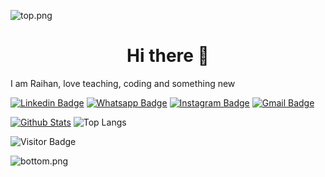![top.png](https://i.loli.net/2020/08/18/C78XfFH9qZs4aUL.png)

### <h1 style="position: relative; top: 0; text-align:center">Hi there 👋</h1>

I am Raihan, love teaching, coding and something new

[![Linkedin Badge](https://img.shields.io/badge/-linkedin-blue?style=flat-square&logo=Linkedin&logoColor=white&target=_blank&link=https://www.linkedin.com/in/raihan-muhammad-39a28b1b0/)](https://www.linkedin.com/in/raihan-muhammad-39a28b1b0/)
[![Whatsapp Badge](https://img.shields.io/badge/-wa-green?style=flat-square&logo=Whatsapp&logoColor=white&link=https://wa.me/6287720548166)](https://wa.me/6287720548166)
[![Instagram Badge](https://img.shields.io/badge/-instagram-royalblue?style=flat-square&logo=instagram&logoColor=white&link=https://instagram.com/raihannmuhammad_/)](https://instagram.com/raihannmuhammad_)
[![Gmail Badge](https://img.shields.io/badge/-gmail-c14438?style=flat-square&logo=Gmail&logoColor=white&link=mailto:raihanmuhammad.dev@gmail.com)](mailto:raihanmuhammad.dev@gmail.com)



[![Github Stats](https://github-readme-stats.vercel.app/api?username=raihan-muhammad&theme=light&show_icons=true)](https://github.com/riyhs)
![Top Langs](https://github-readme-stats.vercel.app/api/top-langs/?username=raihan-muhammad&hide=TeX&layout=compact&theme=light)

![Visitor Badge](https://visitor-badge.laobi.icu/badge?page_id=raihan-muhammad.raihan-muhammad)

![bottom.png](https://i.loli.net/2020/08/18/kBTKzpXvYjsacCE.png)
